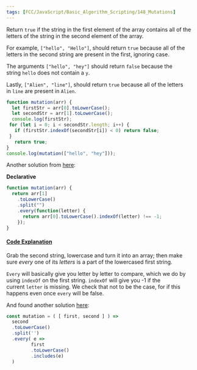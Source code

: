 ```yaml
---
tags: [FCC/JavaScript/Basic_Algorithm_Scripting/148_Mutations]
---
```

Return `true` if the string in the first element of the array contains all of the letters of the string in the second element of the array.

For example, `["hello", "Hello"]`, should return `true` because all of the letters in the second string are present in the first, ignoring case.

The arguments `["hello", "hey"]` should return `false` because the string `hello` does not contain a `y`.

Lastly, `["Alien", "line"]`, should return `true` because all of the letters in `line` are present in `Alien`.

```js
function mutation(arr) {
  let firstStr = arr[0].toLowerCase();
  let secondStr = arr[1].toLowerCase();
  console.log(firstStr);
 for (let i = 0; i < secondStr.length; i++) {
   if (firstStr.indexOf(secondStr[i]) < 0) return false;
 }
   return true;
}
console.log(mutation(["hello", "hey"]));
```

Another solution from [here](https://forum.freecodecamp.org/t/freecodecamp-challenge-guide-mutations/16025):

**Declarative**

```js
function mutation(arr) {
  return arr[1]
    .toLowerCase()
    .split("")
    .every(function(letter) {
      return arr[0].toLowerCase().indexOf(letter) !== -1;
    });
}
```

#### [Code Explanation](https://forum.freecodecamp.org/t/freecodecamp-challenge-guide-mutations/16025#code-explanation-11)
Grab the second string, lowercase and turn it into an array; then make sure _every_ one of its _letters_ is a part of the lowercased first string.

`Every` will basically give you letter by letter to compare, which we do by using `indexOf` on the first string. `indexOf` will give you -1 if the current `letter` is missing. We check that not to be the case, for if this happens even once `every` will be false.

And found another solution [here](https://dev.to/virenb/solving-mutations-freecodecamp-algorithm-challenges-1gja):

```js
const mutation = ( [ first, second ] ) =>
  second
  .toLowerCase()
  .split('')
  .every( e => 
         first
         .toLowerCase()
         .includes(e)
  )
```
